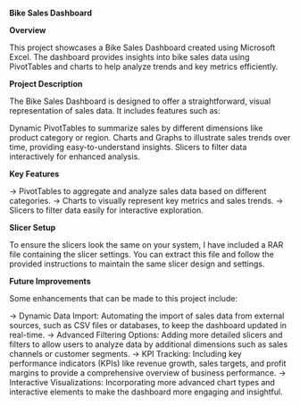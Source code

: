 **Bike Sales Dashboard**

**Overview**

This project showcases a Bike Sales Dashboard created using Microsoft Excel. The dashboard provides insights into bike sales data using PivotTables and charts to help analyze trends and key metrics efficiently.

**Project Description**

The Bike Sales Dashboard is designed to offer a straightforward, visual representation of sales data. It includes features such as:

Dynamic PivotTables to summarize sales by different dimensions like product category or region.
Charts and Graphs to illustrate sales trends over time, providing easy-to-understand insights.
Slicers to filter data interactively for enhanced analysis.

**Key Features**

-> PivotTables to aggregate and analyze sales data based on different categories.
-> Charts to visually represent key metrics and sales trends.
-> Slicers to filter data easily for interactive exploration.

**Slicer Setup**

To ensure the slicers look the same on your system, I have included a RAR file containing the slicer settings. You can extract this file and follow the provided instructions to maintain the same slicer design and settings.

**Future Improvements**

Some enhancements that can be made to this project include:

-> Dynamic Data Import: Automating the import of sales data from external sources, such as CSV files or databases, to keep the dashboard updated in real-time.
-> Advanced Filtering Options: Adding more detailed slicers and filters to allow users to analyze data by additional dimensions such as sales channels or customer segments.
-> KPI Tracking: Including key performance indicators (KPIs) like revenue growth, sales targets, and profit margins to provide a comprehensive overview of business performance.
-> Interactive Visualizations: Incorporating more advanced chart types and interactive elements to make the dashboard more engaging and insightful.
